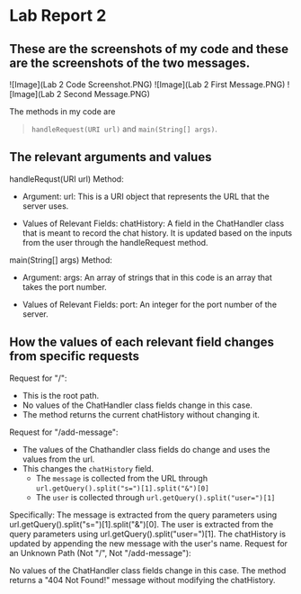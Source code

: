 # Lab Report 2

These are the screenshots of my code and these are the screenshots of the two messages.
---
![Image](Lab 2 Code Screenshot.PNG)
![Image](Lab 2 First Message.PNG)
![Image](Lab 2 Second Message.PNG)

The methods in my code are 
> `handleRequest(URI url)` and `main(String[] args)`.

The relevant arguments and values
---
handleRequst(URI url) Method:
* Argument: url: This is a URI object that represents the URL that the server uses.

* Values of Relevant Fields: chatHistory: A field in the ChatHandler class that is meant to record the chat history. It is updated based on the inputs from the user through the handleRequest method.

main(String[] args) Method:
* Argument: args: An array of strings that in this code is an array that takes the port number.

* Values of Relevant Fields: port: An integer for the port number of the server.

How the values of each relevant field changes from specific requests
---
Request for "/":
* This is the root path.
* No values of the ChatHandler class fields change in this case.
* The method returns the current chatHistory without changing it.

Request for "/add-message":
* The values of the Chathandler class fields do change and uses the values from the url.
* This changes the `chatHistory` field.
  * The `message` is collected from the URL through
    `url.getQuery().split("s=")[1].split("&")[0]`
  * The `user` is collected through
    `url.getQuery().split("user=")[1]`
      
Specifically:
The message is extracted from the query parameters using url.getQuery().split("s=")[1].split("&")[0].
The user is extracted from the query parameters using url.getQuery().split("user=")[1].
The chatHistory is updated by appending the new message with the user's name.
Request for an Unknown Path (Not "/", Not "/add-message"):

No values of the ChatHandler class fields change in this case.
The method returns a "404 Not Found!" message without modifying the chatHistory.
